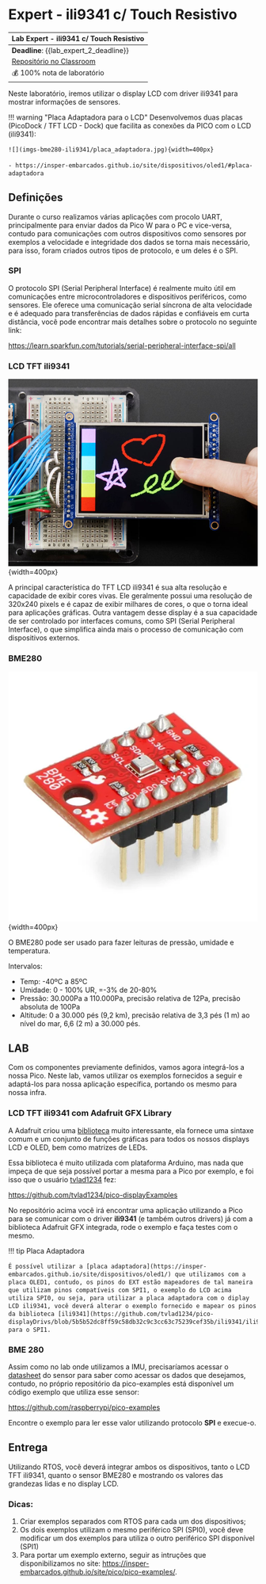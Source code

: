 # Expert - ili9341 c/ Touch Resistivo

| Lab Expert - ili9341 c/ Touch Resistivo                |
| ------------------------------------------------------ |
| **Deadline**: {{lab_expert_2_deadline}}                |
| [Repositório no Classroom]({{lab_expert_2_classroom}}) |
| 💰 100% nota de laboratório                             |

Neste laboratório, iremos utilizar o display LCD com driver ili9341 para mostrar informações de sensores. 

!!! warning "Placa Adaptadora para o LCD"
    Desenvolvemos duas placas (PicoDock / TFT LCD - Dock) que facilita as conexões da PICO com o LCD (ili9341):
	

	![](imgs-bme280-ili9341/placa_adaptadora.jpg){width=400px}
	
	- https://insper-embarcados.github.io/site/dispositivos/oled1/#placa-adaptadora

## Definições

Durante o curso realizamos várias aplicações com procolo UART, principalmente para enviar dados da Pico W para o PC e vice-versa, contudo para comunicações com outros dispositivos como sensores por exemplos a velocidade e integridade dos dados se torna mais necessário, para isso, foram criados outros tipos de protocolo, e um deles é o SPI.

### SPI

O protocolo SPI (Serial Peripheral Interface) é realmente muito útil em comunicações entre microcontroladores e dispositivos periféricos, como sensores. Ele oferece uma comunicação serial síncrona de alta velocidade e é adequado para transferências de dados rápidas e confiáveis em curta distância, você pode encontrar mais detalhes sobre o protocolo no seguinte link:

https://learn.sparkfun.com/tutorials/serial-peripheral-interface-spi/all


### LCD TFT ili9341

![](imgs-bme280-ili9341/tft_lcd_ili9341.jpg){width=400px}

A principal característica do TFT LCD ili9341 é sua alta resolução e capacidade de exibir cores vivas. Ele geralmente possui uma resolução de 320x240 pixels e é capaz de exibir milhares de cores, o que o torna ideal para aplicações gráficas. Outra vantagem desse display é a sua capacidade de ser controlado por interfaces comuns, como SPI (Serial Peripheral Interface), o que simplifica ainda mais o processo de comunicação com dispositivos externos.


### BME280

![](imgs-bme280-ili9341/bosch_bme280.jpg){width=400px}

O BME280 pode ser usado para fazer leituras de pressão, umidade e temperatura. 

Intervalos:

- Temp: -40ºC a 85ºC
- Umidade: 0 - 100% UR, =-3% de 20-80%
- Pressão: 30.000Pa a 110.000Pa, precisão relativa de 12Pa, precisão absoluta de 100Pa
- Altitude: 0 a 30.000 pés (9,2 km), precisão relativa de 3,3 pés (1 m) ao nível do mar, 6,6 (2 m) a 30.000 pés.




## LAB

Com os componentes previamente definidos, vamos agora integrá-los a nossa Pico. Neste lab, vamos utilizar os exemplos fornecidos a seguir e adaptá-los para nossa aplicação específica, portando os mesmo para nossa infra.

### LCD TFT ili9341 com Adafruit GFX Library

A Adafruit criou uma [biblioteca](https://learn.adafruit.com/adafruit-gfx-graphics-library/overview) muito interessante, ela fornece uma sintaxe comum e um conjunto de funções gráficas para todos os nossos displays LCD e OLED, bem como matrizes de LEDs.

Essa biblioteca é muito utilizada com plataforma Arduino, mas nada que impeça de que seja possível portar a mesma para a Pico por exemplo, e foi isso que o usuário [tvlad1234](https://github.com/tvlad1234) fez:

https://github.com/tvlad1234/pico-displayExamples

No repositório acima você irá encontrar uma aplicação utilizando a Pico para se comunicar com o driver **ili9341** (e também outros drivers) já com a biblioteca Adafruit GFX integrada, rode o exemplo e faça testes com o mesmo.

!!! tip Placa Adaptadora

    É possível utilizar a [placa adaptadora](https://insper-embarcados.github.io/site/dispositivos/oled1/) que utilizamos com a placa OLED1, contudo, os pinos do EXT estão mapeadores de tal maneira que utilizam pinos compatíveis com SPI1, o exemplo do LCD acima utiliza SPI0, ou seja, para utilizar a placa adaptadora com o diplay LCD ili9341, você deverá alterar o exemplo fornecido e mapear os pinos da biblioteca [ili9341](https://github.com/tvlad1234/pico-displayDrivs/blob/5b5b52dc8ff59c58db32c9c3cc63c75239cef35b/ili9341/ili9341.c) para o SPI1.



### BME 280

Assim como no lab onde utilizamos a IMU, precisaríamos acessar o [datasheet](https://cdn.sparkfun.com/assets/learn_tutorials/4/1/9/BST-BME280_DS001-10.pdf) do sensor para saber como acessar os dados que desejamos, contudo, no próprio repositório da pico-examples está disponível um código exemplo que utiliza esse sensor:

https://github.com/raspberrypi/pico-examples

Encontre o exemplo para ler esse valor utilizando protocolo **SPI** e execue-o.




## Entrega

Utilizando RTOS, você deverá integrar ambos os dispositivos, tanto o LCD TFT ili9341, quanto o sensor BME280 e mostrando os valores das grandezas lidas e no display LCD.

### Dicas:

1. Criar exemplos separados com RTOS para cada um dos dispositivos;
2. Os dois exemplos utilizam o mesmo periférico SPI (SPI0), você deve modificar um dos exemplos para utiliza o outro periférico SPI disponível (SPI1)
3. Para portar um exemplo externo, seguir as intruções que disponibilizamos no site: https://insper-embarcados.github.io/site/pico/pico-examples/.
